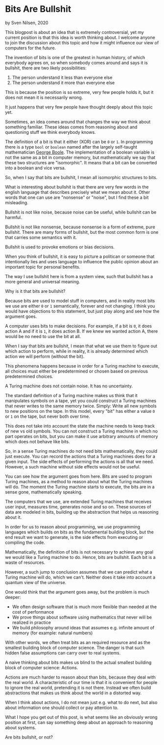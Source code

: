 # Bits Are Bullshit
by Sven Nilsen, 2020

This blogpost is about an idea that is extremely controversial, yet my current position is that this idea is worth thinking about.
I welcome anyone to join the discussion about this topic and how it might influence our view of computers for the future.

The invention of bits is one of the greatest in human history,
of which everybody agrees on, so when somebody comes around and says it is bullshit,
there are two likely possibilities:

1. The person understand it less than everyone else
2. The person understand it more than everyone else

This is because the position is so extreme, very few people holds it,
but it does not mean it is necessarily wrong.

It just happens that very few people have thought deeply about this topic yet.

Sometimes, an idea comes around that changes the way we think about something familiar.
These ideas comes from reasoning about and questioning stuff we think everybody knows.

The definition of a bit is that it either (XOR) can be `0` or `1`.
In programming there is a type `bool` or `boolean` named after the largely self-taught mathematician [George Boole](https://en.wikipedia.org/wiki/George_Boole).
The implementation of a boolean variable is not the same as a bit in computer memory,
but mathematically we say that these two structures are "isomorphic".
It means that a bit can be converted into a boolean and vice versa.

So, when I say that bits are bullshit, I mean all isomorphic structures to bits.

What is interesting about bullshit is that there are very few words in the english language
that describes precisely what we mean about it.
Other words that one can use are "nonsense" or "noise", but I find these a bit misleading.

Bullshit is not like noise, because noise can be useful, while bullshit can be harmful.

Bullshit is not like nonsense, because nonsense is a form of extreme, pure bullshit.
There are many forms of bullshit, but the most common form is one that carries some semantics with it.

Bullshit is used to provoke emotions or bias decisions.

When you think of bullshit, it is easy to picture a politican or someone that intentionally lies
and uses language to influence the public opinion about an important topic for personal benefits.

The way I use bullshit here is from a system view, such that bullshit has a more general and universal meaning.

Why is it that bits are bullshit?

Because bits are used to model stuff in computers, and in reality most bits we use
are either `0` or `1` semantically, forever and not changing.
I think you would have objections to this statement, but just play along and see how the argument goes.

A computer uses bits to make decisions.
For example, if a bit is `0`, it does action A and if it is `1`, it does action B.
If we knew we wanted action A, there would be no need to use the bit at all.

When I say that bits are bullshit, I mean that what we use them to figure out which action to perform,
while in reality, it is already determined which action we will perform (without the bit).

This phenomena happens because in order for a Turing machine to execute,
all choices must either be predetermined or chosen based on previous predetermined choices.

A Turing machine does not contain noise.
It has no uncertainty.

The standard definition of a Turing machine makes us think that it manipulates symbols on a tape,
yet you could construct a Turing machines that never writes to the same memory twice.
Simply: Write all new symbols to new positions on the tape.
In this model, every "bit" has either a value `0` or `1` on the tape, but never both over time.

This does not take into account the state the machine needs to keep track of new vs old symbols.
You can not construct a Turing machine in which no part operates on bits,
but you can make it use arbitrary amounts of memory which does not behave like bits.

So, in a sense Turing machines do not need bits mathematically, they could just execute.
You can record the actions that a Turing machines does for a given input.
The side effects of performing the actions is all that we need.
However, a such machine without side effects would not be useful.

You can see how the argument goes from here.
Bits are used to program Turing machines, as a method to reason about what the Turing machines will do.
The moment the Turing machine starts to execute, the bits are in a sense gone, mathematically speaking.

The computers that we use, are extended Turing machines that receives user input, measures time, generates noise and so on.
These sources of data are modeled in bits, building up the abstraction that helps us reasoning about it.

In order for us to reason about programming,
we use programming languages which builds on bits as the fundamental building block,
but the end result we want to generate, is the side effects from executing or compiling the code.

Mathematically, the definition of bits is not necessary to achieve any goal we would like a Turing machine to do.
Hence, bits are bullshit. Each bit is a waste of resources.

However, a such jump to conclusion assumes that we can predict what a Turing machine will do, which we can't.
Neither does it take into account a quantum view of the universe.

One would think that the argument goes away, but the problem is much deeper:

- We often design software that is much more flexible than needed at the cost of performance
- We prove things about software using mathematics that never will be realized in practice
- We build philosophy around ideas that assumes e.g. infinite amount of memory (for example: natural numbers)

With other words, we often treat bits as an required resource and as the smallest building block of computer science.
The danger is that such hidden false assumptions can carry over to real systems.

A naive thinking about bits makes us blind to the actual smallest building block of computer science: Actions.

Actions are much harder to reason about than bits, because they deal with the real world.
A characteristic of our time is that it is convenient for people to ignore the real world, pretending it is not there.
Instead we often build abstractions that makes us think about the world in a distorted way.

When I think about actions, I do not mean just e.g. what to do next,
but also about information one should collect or pay attention to.

What I hope you get out of this post, is what seems like an obviously wrong position at first,
can say something deep about an approach to reasoning about systems.

Are bits bullshit, or not?
